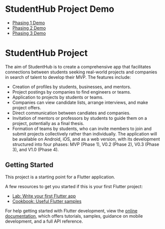 # StudentHub Project Demo
- [Phasing 1 Demo](https://www.youtube.com/watch?v=QLOXWnngvMs)
- [Phasing 2 Demo](https://www.youtube.com/watch?v=B4oYK6fus8Q)
- [Phasing 3 Demo](https://www.youtube.com/watch?v=L6SqZbhyRyg)

# StudentHub Project
The aim of StudentHub is to create a comprehensive app that facilitates connections between students seeking real-world projects and companies in search of talent to develop their MVP.
The features include:
- Creation of profiles by students, businesses, and mentors.
- Project postings by companies to find engineers or teams.
- Application to projects by students or teams.
- Companies can view candidate lists, arrange interviews, and make project offers.
- Direct communication between candiates and companies.
- Invitation of mentors or professors by students to guide them on a project, potentially as a final thesis.
- Formation of teams by students, who can invite members to join and submit projects collectively rather than individually.
The application will be available on Android, iOS, and as a web version, with its development structured into four phases: MVP (Phase 1), V0.2 (Phase 2), V0.3 (Phase 3), and V1.0 (Phase 4).

## Getting Started

This project is a starting point for a Flutter application.

A few resources to get you started if this is your first Flutter project:

- [Lab: Write your first Flutter app](https://docs.flutter.dev/get-started/codelab)
- [Cookbook: Useful Flutter samples](https://docs.flutter.dev/cookbook)

For help getting started with Flutter development, view the
[online documentation](https://docs.flutter.dev/), which offers tutorials,
samples, guidance on mobile development, and a full API reference.
